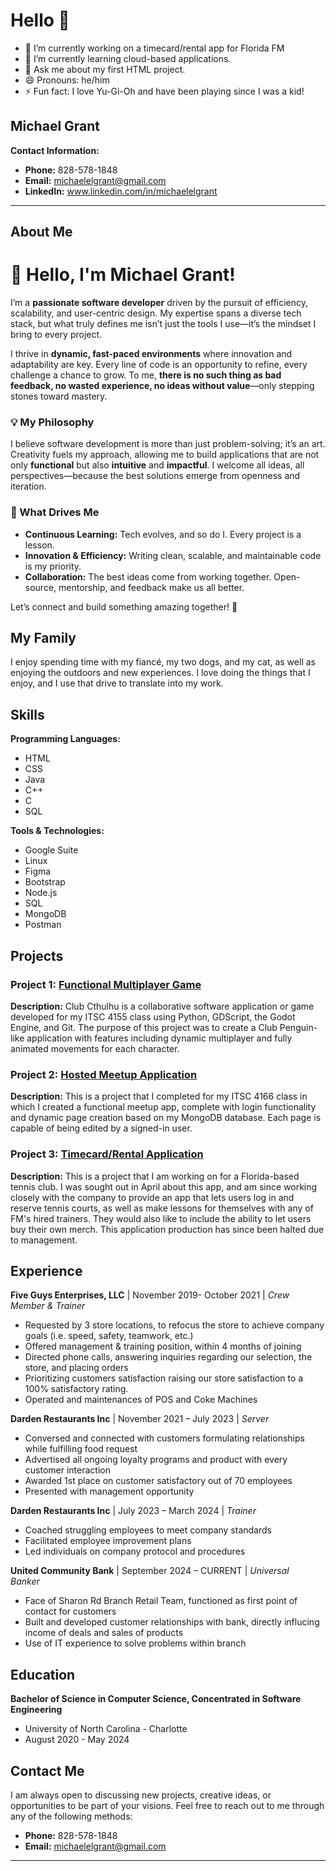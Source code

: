 # Hello 👋

- 🔭 I’m currently working on a timecard/rental app for Florida FM
- 🌱 I’m currently learning cloud-based applications.
- 💬 Ask me about my first HTML project.
- 😄 Pronouns: he/him
- ⚡ Fun fact: I love Yu-Gi-Oh and have been playing since I was a kid!



## Michael Grant

**Contact Information:**
- **Phone:** 828-578-1848
- **Email:** [michaelelgrant@gmail.com](mailto:michaelelgrant@gmail.com)
- **LinkedIn:** www.linkedin.com/in/michaelelgrant



---

## About Me

# 👋 Hello, I'm Michael Grant!  

I’m a **passionate software developer** driven by the pursuit of efficiency, scalability, and user-centric design. My expertise spans a diverse tech stack, but what truly defines me isn’t just the tools I use—it’s the mindset I bring to every project.  

I thrive in **dynamic, fast-paced environments** where innovation and adaptability are key. Every line of code is an opportunity to refine, every challenge a chance to grow. To me, **there is no such thing as bad feedback, no wasted experience, no ideas without value**—only stepping stones toward mastery.  

### 💡 My Philosophy  
I believe software development is more than just problem-solving; it’s an art. Creativity fuels my approach, allowing me to build applications that are not only **functional** but also **intuitive** and **impactful**. I welcome all ideas, all perspectives—because the best solutions emerge from openness and iteration.  

### 🚀 What Drives Me  
- **Continuous Learning:** Tech evolves, and so do I. Every project is a lesson. 
- **Innovation & Efficiency:** Writing clean, scalable, and maintainable code is my priority.  
- **Collaboration:** The best ideas come from working together. Open-source, mentorship, and feedback make us all better.  

Let’s connect and build something amazing together! 🚀  

## My Family
I enjoy spending time with my fiancé, my two dogs, and my cat, as well as enjoying the outdoors and new experiences. I love doing the things that I enjoy, and I use that drive to translate into my work.

## Skills

**Programming Languages:**
  - HTML
  - CSS
  - Java
  - C++
  - C 
  - SQL

**Tools & Technologies:**
- Google Suite
- Linux
- Figma
- Bootstrap
- Node.js
- SQL
- MongoDB
- Postman

## Projects

### Project 1: [Functional Multiplayer Game](https://github.com/Group-9-ITSC4155-2024/club-cthulhu)
**Description:** Club Cthulhu is a collaborative software application or game developed for my ITSC 4155 class using Python, GDScript, the Godot Engine, and Git. The purpose of this project was to create a Club Penguin-like application with features including dynamic multiplayer and fully animated movements for each character.

### Project 2: [Hosted Meetup Application](https://github.com/mgrant26/ITIS4166-MG)
**Description:** This is a project that I completed for my ITSC 4166 class in which I created a functional meetup app, complete with login functionality and dynamic page creation based on my MongoDB database. Each page is capable of being edited by a signed-in user.

### Project 3: [Timecard/Rental Application](https://github.com/mgrant26/fmtennisapp)
**Description:** This is a project that I am working on for a Florida-based tennis club. I was sought out in April about this app, and am since working closely with the company to provide an app that lets users log in and reserve tennis courts, as well as make lessons for themselves with any of FM's hired trainers. They would also like to include the ability to let users buy their own merch. This application production has since been halted due to management. 

## Experience

**Five Guys Enterprises, LLC** | November 2019- October 2021 |
_Crew Member & Trainer_
- Requested by 3 store locations, to refocus the store to achieve company goals (i.e. speed, safety, teamwork, etc.)
- Offered management & training position, within 4 months of joining
- Directed phone calls, answering inquiries regarding our selection, the store, and placing orders
- Prioritizing customers satisfaction raising our store satisfaction to a 100% satisfactory rating.
- Operated and maintenances of POS and Coke Machines


**Darden Restaurants Inc** | November 2021 – July 2023 |
_Server_    
- Conversed and connected with customers formulating relationships while fulfilling food request
- Advertised all ongoing loyalty programs and product with every customer interaction
- Awarded 1st place on customer satisfactory out of 70 employees
- Presented with management opportunity

**Darden Restaurants Inc** | July 2023 – March 2024 |
_Trainer_
- Coached struggling employees to meet company standards
- Facilitated employee improvement plans
- Led individuals on company protocol and procedures

**United Community Bank** | September 2024 – CURRENT |
_Universal Banker_    
- Face of Sharon Rd Branch Retail Team, functioned as first point of contact for customers
- Built and developed customer relationships with bank, directly influcing income of deals and sales of products
- Use of IT experience to solve problems within branch

## Education

**Bachelor of Science in Computer Science, Concentrated in Software Engineering**
- University of North Carolina - Charlotte
- August 2020 - May 2024

## Contact Me

I am always open to discussing new projects, creative ideas, or opportunities to be part of your visions. Feel free to reach out to me through any of the following methods:

- **Phone:** 828-578-1848
- **Email:** [michaelelgrant@gmail.com](mailto:michaelelgrant@gmail.com)

---
